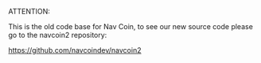 ATTENTION:

This is the old code base for Nav Coin, to see our new source code please go to the navcoin2 repository:

https://github.com/navcoindev/navcoin2
